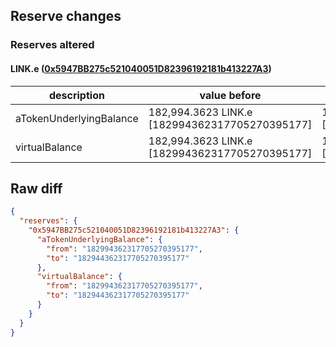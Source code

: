 ## Reserve changes

### Reserves altered

#### LINK.e ([0x5947BB275c521040051D82396192181b413227A3](https://snowtrace.io/address/0x5947BB275c521040051D82396192181b413227A3))

| description | value before | value after |
| --- | --- | --- |
| aTokenUnderlyingBalance | 182,994.3623 LINK.e [182994362317705270395177] | 182,944.3623 LINK.e [182944362317705270395177] |
| virtualBalance | 182,994.3623 LINK.e [182994362317705270395177] | 182,944.3623 LINK.e [182944362317705270395177] |


## Raw diff

```json
{
  "reserves": {
    "0x5947BB275c521040051D82396192181b413227A3": {
      "aTokenUnderlyingBalance": {
        "from": "182994362317705270395177",
        "to": "182944362317705270395177"
      },
      "virtualBalance": {
        "from": "182994362317705270395177",
        "to": "182944362317705270395177"
      }
    }
  }
}
```